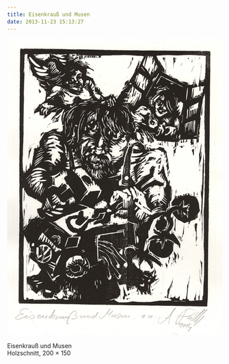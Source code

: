 ```yaml
---
title: Eisenkrauß und Musen
date: 2013-11-23 15:13:27
---
```

![Eisenkrauß und Musen](/img/holzschnitte/2014-eisenkrauss-und-musen_200x150_hs.jpg)

Eisenkrauß und Musen<br>
Holzschnitt, 200 × 150
